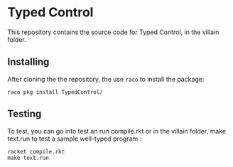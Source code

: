 # Typed Control

This repository contains the source code for Typed Control, in the villain folder.

## Installing

After cloning the the repository, the use `raco` to install the package:

```
raco pkg install TypedControl/
```

## Testing 

To test, you can go into test an run compile.rkt or in the villain folder, make text.run to test a sample well-typed program :
```
racket compile.rkt
make text.run
```

